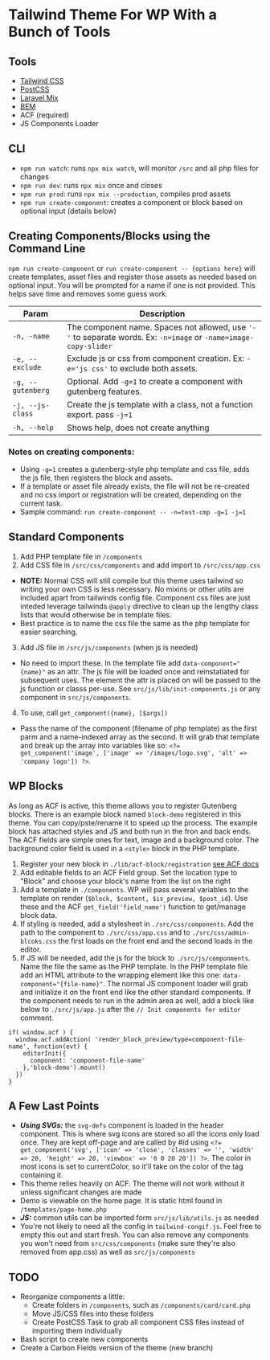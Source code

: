 # Tailwind Theme For WP With a Bunch of Tools 
## Tools
- [Tailwind CSS](https://tailwindcss.com/)
- [PostCSS](https://postcss.org/)
- [Laravel Mix](https://laravel.com/docs/8.x/mix)
- [BEM](http://getbem.com/introduction/)
- ACF (required)
- JS Components Loader
## CLI
- `npm run watch`: runs `npx mix watch`, will monitor `/src` and all php files for changes
- `npm run dev`: runs `npx mix` once and closes
- `npm run prod`: runs `npx mix --production`, compiles prod assets
- `npm run create-component`: creates a component or block based on optional input (details below)

## Creating Components/Blocks using the Command Line
`npm run create-component` or `run create-component -- {options here}` will create templates, asset files and register those assets as needed based on optional input. You will be prompted for a name if one is not provided. This helps save time and removes some guess work.

| Param      | Description |
| ----------- | ----------- |
| `-n, -name` | The component name. Spaces not allowed, use `'-'` to separate words. Ex: `-n=image` or `-name=image-copy-slider` |
| `-e, --exclude` | Exclude js or css from component creation. Ex: `-e='js css'` to exclude both assets.|
| `-g, --gutenberg` | Optional. Add `-g=1` to create a component with gutenberg features. |
| `-j, --js-class` | Create the js template with a class, not a function export. pass `-j=1` |
| `-h, --help` | Shows help, does not create anything |
### Notes on creating components:
- Using `-g=1` creates a gutenberg-style php template and css file, adds the js file, then registers the block and assets.
- If a template or asset file already exists, the file will not be re-created and no css import or registration will be created, depending on the current task.
- Sample command: `run create-component -- -n=test-cmp -g=1 -j=1`

## Standard Components
1. Add PHP template file in `/components`
2. Add CSS file in `/src/css/components` and add import to `/src/css/app.css`
  - **NOTE:** Normal CSS will still compile but this theme uses tailwind so writing your own CSS is less necessary. No mixins or other utils are included apart from tailwinds config file. Component css files are just inteded leverage tailwinds `@apply` directive to clean up the lengthy class lists that would otherwise be in template files.
  - Best practice is to name the css file the same as the php template for easier searching.
3. Add JS file in `/src/js/components` (when js is needed)
  - No need to import these. In the template file add `data-component="{name}"` as an attr. The js file will be loaded once and reinstatiated for subsequent uses. The element the attr is placed on will be passed to the js function or classs per-use. See `src/js/lib/init-components.js` or any component in `src/js/components`.
4. To use, call `get_component({name}, [$args])`
  - Pass the name of the component (filename of php template) as the first parm and a name-indexed array as the second. It will grab that template and break up the array into variables like so: `<?= get_component('image', ['image' => '/images/logo.svg', 'alt' => 'company logo']) ?>`.

  ## WP Blocks
  As long as ACF is active, this theme allows you to register Gutenberg blocks. There is an example block named `block-demo` registered in this theme. You can copy/pste/rename it to speed up the process. The example block has attached styles and JS and both run in the fron and back ends. The ACF fields are simple ones for text, image and a background color. The background color field is used in a `<style>` block in the PHP template.
  1. Register your new block in `./lib/acf-block/registration` [see ACF docs](https://www.advancedcustomfields.com/resources/blocks/)
  2. Add editable fields to an ACF Field group. Set the location type to "Block" and choose your block's name from the list on the right
  3. Add a template in `./components`. WP will pass several variables to the template on render (`$block, $content, $is_preview, $post_id`). Use these and the ACF `get_field('field_name')` function to get/manage block data.
  4. If styling is needed, add a stylesheet in `./src/css/components`. Add the path to the component to `./src/css/app.css` and to `./src/css/admin-blcoks.css` the first loads on the front end and the second loads in the editor.
  5. If JS will be needed, add the js for the block to `./src/js/componments`. Name the file the same as the PHP template. In the PHP template file add an HTML attribute to the wrapping element like this one: `data-component="{file-name}"`. The normal JS component loader will grab and initialize it on the front end like the other standard components. If the component needs to run in the admin area as well, add a block like below to `./src/js/app.js` after the `// Init components for editor` comment.
  ```
  if( window.acf ) {
    window.acf.addAction( 'render_block_preview/type=component-file-name', function(evt) {
      editorInit({
        component: 'component-file-name'
      },'block-demo').mount()
    })
  }
  ```

## A Few Last Points
- ***Using SVGs:*** the `svg-defs` component is loaded in the header component. This is where svg icons are stored so all the icons only load once. They are kept off-page and are called by #id using `<?= get_component('svg', ['icon' => 'close', 'classes' => '', 'width' => 20, 'height' => 20, 'viewbox' => '0 0 20 20']) ?>`. The color in most icons is set to currentColor, so it'll take on the color of the tag containing it.
- This theme relies heavily on ACF. The theme will not work without it unless significant changes are made
- Demo is viewable on the home page. It is static html found in `/templates/page-home.php`
- ***JS:*** common utils can be imported form `src/js/lib/utils.js` as needed
- You're not likely to need all the config in `tailwind-congif.js`. Feel free to empty this out and start fresh. You can also remove any components you won't need from `src/css/components` (make sure they're also removed from app.css) as well as `src/js/components`
## TODO
- Reorganize components a little:
  - Create folders in `/components`, such as `/components/card/card.php`
  - Move JS/CSS files into these folders
  - Create PostCSS Task to grab all component CSS files instead of importing them individually
- Bash script to create new components
- Create a Carbon Fields version of the theme (new branch)
